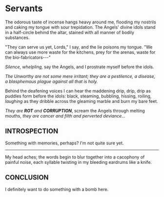 # Servants

The odorous taste of incense hangs heavy around me, flooding my nostrils
and caking my tongue with sour trepidation.  The Angels' divine idols
stand in a half-circle behind the altar, stained with all manner of
bodily substances.

"They can serve us yet, Lords," I say, and the lie poisons my tongue.
"We can always use more waste for the kitchens, prey for the arenas,
waste for the bio-fabricators---"

_Silence, whelpling,_ say the Angels, and I prostrate myself before
the idols.

_The Unworthy are not some mere irritant;  they are a pestilence,
a disease, a blasphemous plague against all that is holy._

Behind the deafening voices I can hear the maddening drip, drip, drip
as puddles form before the idols:  black, steaming, bubbling, hissing,
roiling, _laughing_ as they dribble across the gleaming marble and burn
my bare feet.

_They are **ROT** and **CORRUPTION**_, scream the Angels through melting
mouths, _they are cancer and filth and perverted deviance..._

## INTROSPECTION

Something with memories, perhaps?  I'm not quite sure yet.

---

My head aches;  the words begin to blur together into a cacophony of
painful noise, each syllable twisting in my bleeding eardrums like
a knife.

## CONCLUSION

I definitely want to do something with a bomb here.
